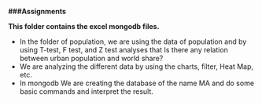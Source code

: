 **###Assignments**

**This folder contains the excel mongodb files.**

* In the folder of population, we are using the data of population and by using T-test, F test, and Z test analyses that Is there any relation between urban population and world share?
* We are analyzing the different data by using the charts, filter, Heat Map, etc.
* In mongodb We are creating the database of the name MA and do some basic commands and interpret the result.
